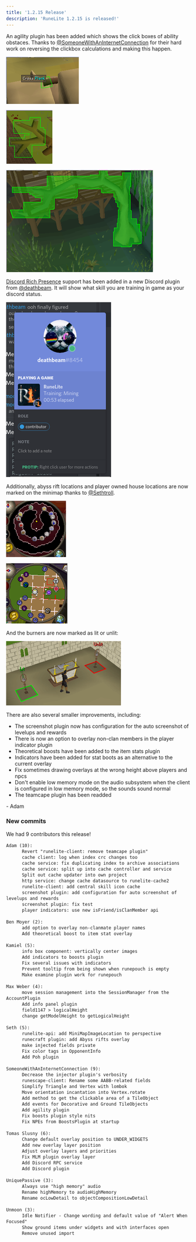 ```yaml
---
title: '1.2.15 Release'
description: 'RuneLite 1.2.15 is released!'
---
```


An agility plugin has been added which shows the click boxes of ability obstaces.
Thanks to [@SomeoneWithAnInternetConnection](https://github.com/someonewithaninternetconnection)
for their hard work on reversing the clickbox calculations and making this happen.

![agility1](/img/blog/1.2.15-Release/agility1.png)


![agility2](/img/blog/1.2.15-Release/agility2.png)


![agility3](/img/blog/1.2.15-Release/agility3.png)

[Discord Rich Presence](https://discordapp.com/rich-presence) support has been
added in a new Discord plugin from [@deathbeam](https://github.com/deathbeam).
It will show what skill you are training in game as your discord status.

![discord](/img/blog/1.2.15-Release/discord.png)

Additionally, abyss rift locations and player owned house locations are now
marked on the minimap thanks to [@Sethtroll](https://github.com/sethtroll).

![abyss](/img/blog/1.2.15-Release/abyss.png)

![poh](/img/blog/1.2.15-Release/poh.png)

And the burners are now marked as lit or unlit:

![burners](/img/blog/1.2.15-Release/burners.png)

There are also several smaller improvements, including:

* The screenshot plugin now has configuration for the auto screenshot of
  levelups and rewards
* There is now an option to overlay non-clan members in the player indicator
  plugin
* Theoretical boosts have been added to the item stats plugin
* Indicators have been added for stat boots as an alternative to the current
  overlay
* Fix sometimes drawing overlays at the wrong height above players and npcs
* Don't enable low memory mode on the audio subsystem when the client is
  configured in low memory mode, so the sounds sound normal
* The teamcape plugin has been readded

\- Adam


### New commits

We had 9 contributors this release!

```
Adam (10):
      Revert "runelite-client: remove teamcape plugin"
      cache client: log when index crc changes too
      cache service: fix duplicating index to archive associations
      cache service: split up into cache controller and service
      Split out cache updater into own project
      http service: change cache datasource to runelite-cache2
      runelite-client: add central skill icon cache
      screenshot plugin: add configuration for auto screenshot of levelups and rewards
      screenshot plugin: fix test
      player indicators: use new isFriend/isClanMember api

Ben Moyer (2):
      add option to overlay non-clanmate player names
      Add theoretical boost to item stat overlay

Kamiel (5):
      info box component: vertically center images
      Add indicators to boosts plugin
      Fix several issues with indicators
      Prevent tooltip from being shown when runepouch is empty
      Make examine plugin work for runepouch

Max Weber (4):
      move session management into the SessionManager from the AccountPlugin
      Add info panel plugin
      field1147 > logicalHeight
      change getModelHeight to getLogicalHeight

Seth (5):
      runelite-api: add MiniMapImageLocation to perspective
      runecraft plugin: add Abyss rifts overlay
      make injected fields private
      Fix color tags in OpponentInfo
      Add Poh plugin

SomeoneWithAnInternetConnection (9):
      Decrease the injector plugin's verbosity
      runescape-client: Rename some AABB-related fields
      Simplify Triangle and Vertex with lombok
      Move orientation incantation into Vertex.rotate
      Add method to get the clickable area of a TileObject
      Add events for Decorative and Ground TileObjects
      Add agility plugin
      Fix boosts plugin style nits
      Fix NPEs from BoostsPlugin at startup

Tomas Slusny (6):
      Change default overlay position to UNDER_WIDGETS
      Add new overlay layer position
      Adjust overlay layers and priorities
      Fix MLM plugin overlay layer
      Add Discord RPC service
      Add Discord plugin

UniquePassive (3):
      Always use "high memory" audio
      Rename highMemory to audioHighMemory
      Rename ocLowDetail to objectCompositionLowDetail

Unmoon (3):
      Idle Notifier - Change wording and default value of "Alert When Focused"
      Show ground items under widgets and with interfaces open
      Remove unused import
```
